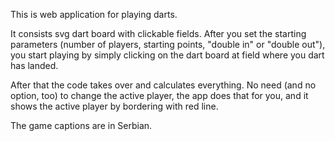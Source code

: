 This is web application for playing darts.

It consists svg dart board with clickable fields. After you set the starting parameters (number of players, starting points, "double in" or "double out"),
you start playing by simply clicking on the dart board at field where you dart has landed.

After that the code takes over and calculates everything. No need (and no option, too) to change the active player, the app does that for you, and it shows the active player by
bordering with red line.

The game captions are in Serbian.
